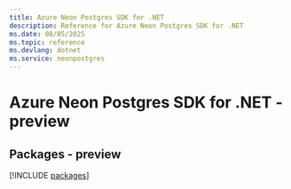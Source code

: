 ```yaml
---
title: Azure Neon Postgres SDK for .NET
description: Reference for Azure Neon Postgres SDK for .NET
ms.date: 08/05/2025
ms.topic: reference
ms.devlang: dotnet
ms.service: neonpostgres
---
```

# Azure Neon Postgres SDK for .NET - preview
## Packages - preview
[!INCLUDE [packages](neon-postgres-index.md)]
